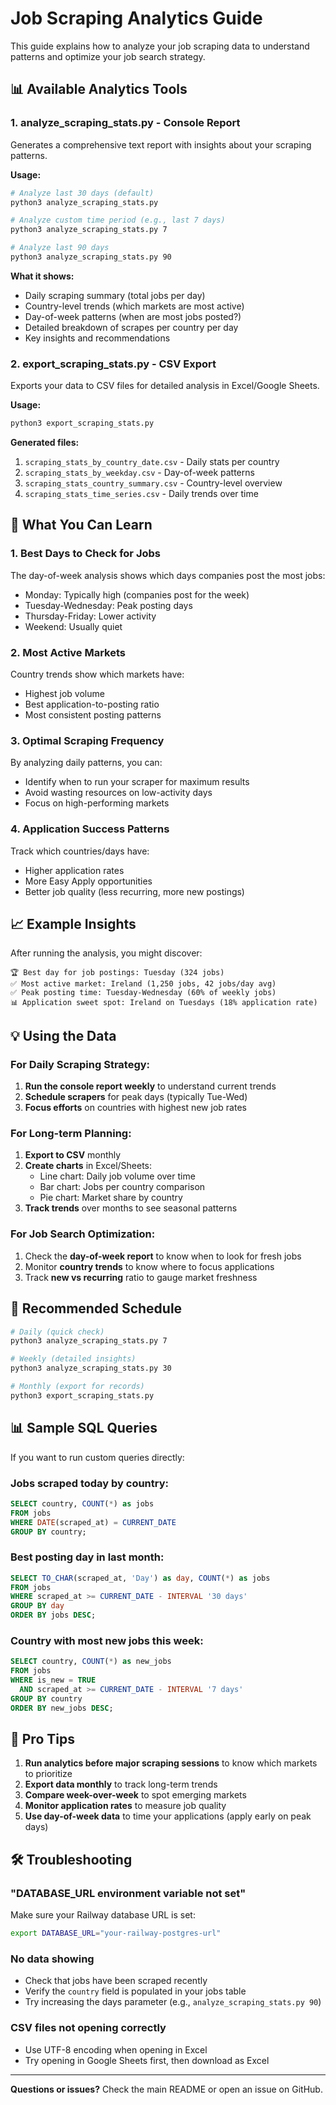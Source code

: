 # Job Scraping Analytics Guide

This guide explains how to analyze your job scraping data to understand patterns and optimize your job search strategy.

## 📊 Available Analytics Tools

### 1. **analyze_scraping_stats.py** - Console Report
Generates a comprehensive text report with insights about your scraping patterns.

**Usage:**
```bash
# Analyze last 30 days (default)
python3 analyze_scraping_stats.py

# Analyze custom time period (e.g., last 7 days)
python3 analyze_scraping_stats.py 7

# Analyze last 90 days
python3 analyze_scraping_stats.py 90
```

**What it shows:**
- Daily scraping summary (total jobs per day)
- Country-level trends (which markets are most active)
- Day-of-week patterns (when are most jobs posted?)
- Detailed breakdown of scrapes per country per day
- Key insights and recommendations

### 2. **export_scraping_stats.py** - CSV Export
Exports your data to CSV files for detailed analysis in Excel/Google Sheets.

**Usage:**
```bash
python3 export_scraping_stats.py
```

**Generated files:**
1. `scraping_stats_by_country_date.csv` - Daily stats per country
2. `scraping_stats_by_weekday.csv` - Day-of-week patterns
3. `scraping_stats_country_summary.csv` - Country-level overview
4. `scraping_stats_time_series.csv` - Daily trends over time

## 🎯 What You Can Learn

### 1. **Best Days to Check for Jobs**
The day-of-week analysis shows which days companies post the most jobs:
- Monday: Typically high (companies post for the week)
- Tuesday-Wednesday: Peak posting days
- Thursday-Friday: Lower activity
- Weekend: Usually quiet

### 2. **Most Active Markets**
Country trends show which markets have:
- Highest job volume
- Best application-to-posting ratio
- Most consistent posting patterns

### 3. **Optimal Scraping Frequency**
By analyzing daily patterns, you can:
- Identify when to run your scraper for maximum results
- Avoid wasting resources on low-activity days
- Focus on high-performing markets

### 4. **Application Success Patterns**
Track which countries/days have:
- Higher application rates
- More Easy Apply opportunities
- Better job quality (less recurring, more new postings)

## 📈 Example Insights

After running the analysis, you might discover:

```
🏆 Best day for job postings: Tuesday (324 jobs)
✅ Most active market: Ireland (1,250 jobs, 42 jobs/day avg)
✅ Peak posting time: Tuesday-Wednesday (60% of weekly jobs)
📊 Application sweet spot: Ireland on Tuesdays (18% application rate)
```

## 💡 Using the Data

### For Daily Scraping Strategy:
1. **Run the console report weekly** to understand current trends
2. **Schedule scrapers** for peak days (typically Tue-Wed)
3. **Focus efforts** on countries with highest new job rates

### For Long-term Planning:
1. **Export to CSV** monthly
2. **Create charts** in Excel/Sheets:
   - Line chart: Daily job volume over time
   - Bar chart: Jobs per country comparison
   - Pie chart: Market share by country
3. **Track trends** over months to see seasonal patterns

### For Job Search Optimization:
1. Check the **day-of-week report** to know when to look for fresh jobs
2. Monitor **country trends** to know where to focus applications
3. Track **new vs recurring** ratio to gauge market freshness

## 🔄 Recommended Schedule

```bash
# Daily (quick check)
python3 analyze_scraping_stats.py 7

# Weekly (detailed insights)
python3 analyze_scraping_stats.py 30

# Monthly (export for records)
python3 export_scraping_stats.py
```

## 📊 Sample SQL Queries

If you want to run custom queries directly:

### Jobs scraped today by country:
```sql
SELECT country, COUNT(*) as jobs
FROM jobs
WHERE DATE(scraped_at) = CURRENT_DATE
GROUP BY country;
```

### Best posting day in last month:
```sql
SELECT TO_CHAR(scraped_at, 'Day') as day, COUNT(*) as jobs
FROM jobs
WHERE scraped_at >= CURRENT_DATE - INTERVAL '30 days'
GROUP BY day
ORDER BY jobs DESC;
```

### Country with most new jobs this week:
```sql
SELECT country, COUNT(*) as new_jobs
FROM jobs
WHERE is_new = TRUE
  AND scraped_at >= CURRENT_DATE - INTERVAL '7 days'
GROUP BY country
ORDER BY new_jobs DESC;
```

## 🚀 Pro Tips

1. **Run analytics before major scraping sessions** to know which markets to prioritize
2. **Export data monthly** to track long-term trends
3. **Compare week-over-week** to spot emerging markets
4. **Monitor application rates** to measure job quality
5. **Use day-of-week data** to time your applications (apply early on peak days)

## 🛠️ Troubleshooting

### "DATABASE_URL environment variable not set"
Make sure your Railway database URL is set:
```bash
export DATABASE_URL="your-railway-postgres-url"
```

### No data showing
- Check that jobs have been scraped recently
- Verify the `country` field is populated in your jobs table
- Try increasing the days parameter (e.g., `analyze_scraping_stats.py 90`)

### CSV files not opening correctly
- Use UTF-8 encoding when opening in Excel
- Try opening in Google Sheets first, then download as Excel

---

**Questions or issues?** Check the main README or open an issue on GitHub.
